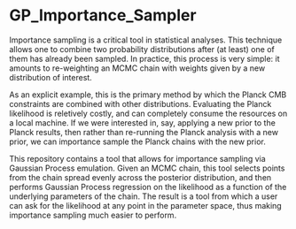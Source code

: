 # GP_Importance_Sampler

Importance sampling is a critical tool in statistical analyses. This technique allows one to combine two probability distributions after (at least) one of them has already been sampled. In practice, this process is very simple: it amounts to re-weighting an MCMC chain with weights given by a new distribution of interest.

As an explicit example, this is the primary method by which the Planck CMB constraints are combined with other distributions. Evaluating the Planck likelihood is reletively costly, and can completely consume the resources on a local machine. If we were interested in, say, applying a new prior to the Planck results, then rather than re-running the Planck analysis with a new prior, we can importance sample the Planck chains with the new prior.

This repository contains a tool that allows for importance sampling via Gaussian Process emulation. Given an MCMC chain, this tool selects points from the chain spread evenly across the posterior distribution, and then performs Gaussian Process regression on the likelihood as a function of the underlying parameters of the chain. The result is a tool from which a user can ask for the likelihood at any point in the parameter space, thus making importance sampling much easier to perform.